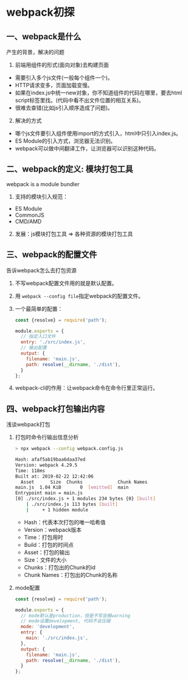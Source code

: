 # webpack初探

## 一、webpack是什么   

产生的背景，解决的问题  

1. 前端用组件的形式(面向对象)去构建页面
  - 需要引入多个js文件(一般每个组件一个)。
  - HTTP请求变多，页面加载变慢。
  - 如果在index.js中统一new对象，你不知道组件的代码在哪里，要去html script标签里找。(代码中看不出文件位置的相互关系)。
  - 很难去查错(比如js引入顺序造成了问题)。  
 
2. 解决的方式
  - 哪个js文件要引入组件使用import的方式引入，html中只引入index.js。
  - ES Module的引入方式，浏览器无法识别。
  - webpack可以做中间翻译工作，让浏览器可以识别这种代码。
  
  
## 二、webpack的定义: 模块打包工具  

webpack is a module bundler

1. 支持的模块引入规范：
  - ES Module
  - CommonJS
  - CMD/AMD
  
2. 发展：js模块打包工具 => 各种资源的模块打包工具


## 三、webpack的配置文件

告诉webpack怎么去打包资源

1. 不写webpack配置文件用的就是默认配置。

2. 用 `webpack --config file`指定webpack的配置文件。

3. 一个最简单的配置：
    ```js
    const {resolve} = require('path');
    
    module.exports = {
      // 指定入口文件
      entry: './src/index.js',
      // 输出配置
      output: {
        filename: 'main.js',
        path: resolve(__dirname, './dist'),
      }
    };
    ```
4. webpack-cli的作用：让webpack命令在命令行里正常运行。


## 四、webpack打包输出内容

浅谈webpack打包

1. 打包时命令行输出信息分析
    ```bash
    > npx webpack --config webpack.config.js
    
    Hash: afaf5ab19baa6daa37ed
    Version: webpack 4.29.5
    Time: 118ms
    Built at: 2019-02-22 12:42:06
      Asset      Size  Chunks             Chunk Names
    main.js  1.04 KiB       0  [emitted]  main
    Entrypoint main = main.js
    [0] ./src/index.js + 1 modules 234 bytes {0} [built]
        | ./src/index.js 113 bytes [built]
        |     + 1 hidden module
    
    ```

    - Hash：代表本次打包的唯一哈希值
    - Version：webpack版本
    - Time：打包用时
    - Build：打包的时间点
    - Asset：打包的输出
    - Size：文件的大小
    - Chunks：打包出的Chunk的id
    - Chunk Names：打包出的Chunk的名称

2. mode配置
    ```js
    const {resolve} = require('path');
    
    module.exports = {
      // mode默认是production，但是不写会报warning
      // mode设置development, 代码不会压缩
      mode: 'development',
      entry: {
        main: './src/index.js',
      },
      output: {
        filename: 'main.js',
        path: resolve(__dirname, './dist'),
      }
    };
    
    ```
    
  
  

